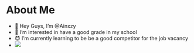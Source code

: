 # About Me
- 🥋 Hey Guys, I’m @Ainxzy
-  🛐 I’m interested in have a good grade in my school
- 😈 I’m currently learning to be be a good competitor for the job vacancy
- <img src="{https://img.shields.io/badge/Valorant-fa4454?style=for-the-badge&logo=valorant&logoColor=white}" />
<!---
Ainxzy/Ainxzy is a ✨ special ✨ repository because its `README.md` (this file) appears on your GitHub profile.
You can click the Preview link to take a look at your changes.
--->
